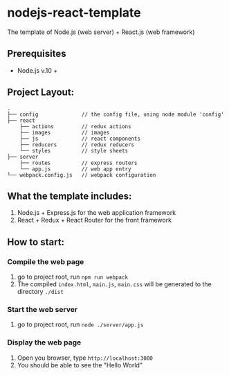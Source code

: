 # nodejs-react-template
The template of Node.js (web server) + React.js (web framework)

## Prerequisites
- Node.js v.10 +

## Project Layout:
    .
    ├── config              // the config file, using node module 'config'
    ├── react               
        ├── actions         // redux actions
        ├── images          // images
        ├── js              // react components
        ├── reducers        // redux reducers
        └── styles          // style sheets
    ├── server
        ├── routes          // express routers
        └── app.js          // web app entry
    └── webpack.config.js   // webpack configuration
    
    
## What the template includes:
1. Node.js + Express.js for the web application framework
2. React + Redux + React Router for the front framework

## How to start:

### Compile the web page
1. go to project root, run `npm run webpack`
2. The compiled `index.html`, `main.js`, `main.css` will be generated to the directory `./dist`

### Start the web server
1. go to project root, run `node ./server/app.js`

### Display the web page
1. Open you browser, type `http://localhost:3000`
2. You should be able to see the "Hello World"